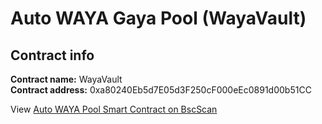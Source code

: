 # Auto WAYA Gaya Pool \(WayaVault\)

## Contract info

**Contract name:** WayaVault  
**Contract address:** 0xa80240Eb5d7E05d3F250cF000eEc0891d00b51CC

View [Auto WAYA Pool Smart Contract on BscScan](https://bscscan.com/address/0xa80240eb5d7e05d3f250cf000eec0891d00b51cc#code)

